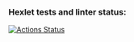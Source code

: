 ### Hexlet tests and linter status:
[![Actions Status](https://github.com/tofuoverdose/devops-for-programmers-project-76/workflows/hexlet-check/badge.svg)](https://github.com/tofuoverdose/devops-for-programmers-project-76/actions)